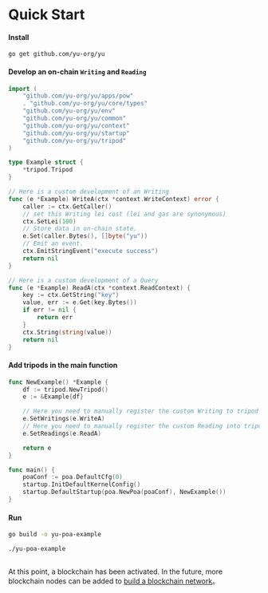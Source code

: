 # Quick Start

#### Install 
```
go get github.com/yu-org/yu
```  
#### Develop an on-chain `Writing` and `Reading`  
```go
import (
	"github.com/yu-org/yu/apps/pow"
	. "github.com/yu-org/yu/core/types"
	"github.com/yu-org/yu/env"
	"github.com/yu-org/yu/common"
	"github.com/yu-org/yu/context"
	"github.com/yu-org/yu/startup"
	"github.com/yu-org/yu/tripod"
)

type Example struct {
	*tripod.Tripod
}

// Here is a custom development of an Writing
func (e *Example) WriteA(ctx *context.WriteContext) error {
	caller := ctx.GetCaller()
	// set this Writing lei cost (lei and gas are synonymous)
	ctx.SetLei(100) 
	// Store data in on-chain state.
	e.Set(caller.Bytes(), []byte("yu")) 
	// Emit an event.
	ctx.EmitStringEvent("execute success")
	return nil
}

// Here is a custom development of a Query
func (e *Example) ReadA(ctx *context.ReadContext) {
    key := ctx.GetString("key")
    value, err := e.Get(key.Bytes())
    if err != nil {
        return err
    }
    ctx.String(string(value))
    return nil
}

```
 
#### Add tripods in the main function

```go
func NewExample() *Example {
	df := tripod.NewTripod()
	e := &Example{df}

	// Here you need to manually register the custom Writing to tripod，
	e.SetWritings(e.WriteA)
	// Here you need to manually register the custom Reading into tripod
	e.SetReadings(e.ReadA)

	return e
}

func main() {
	poaConf := poa.DefaultCfg(0)
	startup.InitDefaultKernelConfig()
	startup.DefaultStartup(poa.NewPoa(poaConf), NewExample())
}
```


#### Run
```zsh
go build -o yu-poa-example

./yu-poa-example  
 
```

At this point, a blockchain has been activated. In the future, more blockchain nodes can be added to [build a blockchain network](5.5建立区块链网络.md)。